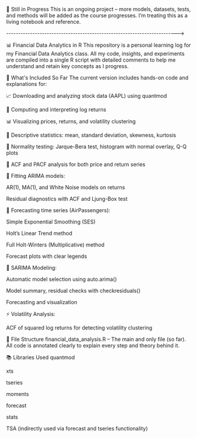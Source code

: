 🚧 Still in Progress
This is an ongoing project – more models, datasets, tests, and methods will be added as the course progresses. I’m treating this as a living notebook and reference.



------------------------------------------------------------------------>

📊 Financial Data Analytics in R
This repository is a personal learning log for my Financial Data Analytics class.
All my code, insights, and experiments are compiled into a single R script with detailed comments to help me understand and retain key concepts as I progress.

🧠 What's Included So Far
The current version includes hands-on code and explanations for:

📈 Downloading and analyzing stock data (AAPL) using quantmod

🧮 Computing and interpreting log returns

📊 Visualizing prices, returns, and volatility clustering

📐 Descriptive statistics: mean, standard deviation, skewness, kurtosis

🧪 Normality testing: Jarque-Bera test, histogram with normal overlay, Q-Q plots

🔁 ACF and PACF analysis for both price and return series

🔧 Fitting ARIMA models:

AR(1), MA(1), and White Noise models on returns

Residual diagnostics with ACF and Ljung-Box test

🔮 Forecasting time series (AirPassengers):

Simple Exponential Smoothing (SES)

Holt’s Linear Trend method

Full Holt-Winters (Multiplicative) method

Forecast plots with clear legends

🤖 SARIMA Modeling:

Automatic model selection using auto.arima()

Model summary, residual checks with checkresiduals()

Forecasting and visualization

⚡ Volatility Analysis:

ACF of squared log returns for detecting volatility clustering

📂 File Structure
financial_data_analysis.R – The main and only file (so far). All code is annotated clearly to explain every step and theory behind it.


📚 Libraries Used
quantmod

xts

tseries

moments

forecast

stats

TSA (indirectly used via forecast and tseries functionality)
